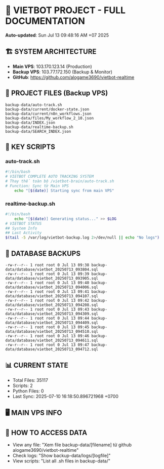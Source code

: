 # 🤖 VIETBOT PROJECT - FULL DOCUMENTATION
**Auto-updated**: Sun Jul 13 09:48:16 AM +07 2025

## 🏗️ SYSTEM ARCHITECTURE
- **Main VPS**: 103.170.123.14 (Production)
- **Backup VPS**: 103.77.172.150 (Backup & Monitor)
- **GitHub**: https://github.com/alogame3690/vietbot-realtime

## 📁 PROJECT FILES (Backup VPS)
```
backup-data/auto-track.sh
backup-data/current/docker-state.json
backup-data/current/n8n_workflows.json
backup-data/files/My_workflow_2_10.json
backup-data/INDEX.json
backup-data/realtime-backup.sh
backup-data/SEARCH_INDEX.json
```

## 🔧 KEY SCRIPTS
### auto-track.sh
```bash
#!/bin/bash
# VIETBOT COMPLETE AUTO TRACKING SYSTEM
# Thay thế toàn bộ /vietbot-brain/auto-track.sh
# Function: Sync từ Main VPS
    echo "[$(date)] Starting sync from main VPS"
```
### realtime-backup.sh
```bash
#!/bin/bash
    echo "[$(date)] Generating status..." >> $LOG
# VIETBOT STATUS
## System Info
## Last Activity
$(tail -5 /var/log/vietbot-backup.log 2>/dev/null || echo "No logs")
```

## 💾 DATABASE BACKUPS
```
-rw-r--r-- 1 root root 0 Jul 13 09:38 backup-data/database/vietbot_20250713_093804.sql
-rw-r--r-- 1 root root 0 Jul 13 09:39 backup-data/database/vietbot_20250713_093905.sql
-rw-r--r-- 1 root root 0 Jul 13 09:40 backup-data/database/vietbot_20250713_094006.sql
-rw-r--r-- 1 root root 0 Jul 13 09:41 backup-data/database/vietbot_20250713_094107.sql
-rw-r--r-- 1 root root 0 Jul 13 09:42 backup-data/database/vietbot_20250713_094208.sql
-rw-r--r-- 1 root root 0 Jul 13 09:43 backup-data/database/vietbot_20250713_094309.sql
-rw-r--r-- 1 root root 0 Jul 13 09:44 backup-data/database/vietbot_20250713_094409.sql
-rw-r--r-- 1 root root 0 Jul 13 09:45 backup-data/database/vietbot_20250713_094510.sql
-rw-r--r-- 1 root root 0 Jul 13 09:46 backup-data/database/vietbot_20250713_094611.sql
-rw-r--r-- 1 root root 0 Jul 13 09:47 backup-data/database/vietbot_20250713_094712.sql
```

## 📊 CURRENT STATE
- Total Files: 35117
- Scripts: 2
- Python Files: 0
- Last Sync: 2025-07-10 16:18:50.896721968 +0700

## 🖥️ MAIN VPS INFO


## 🚨 HOW TO ACCESS DATA
- View any file: "Xem file backup-data/[filename] từ github alogame3690/vietbot-realtime"
- Check logs: "Show backup-data/logs/[logfile]"
- View scripts: "List all .sh files in backup-data/"
